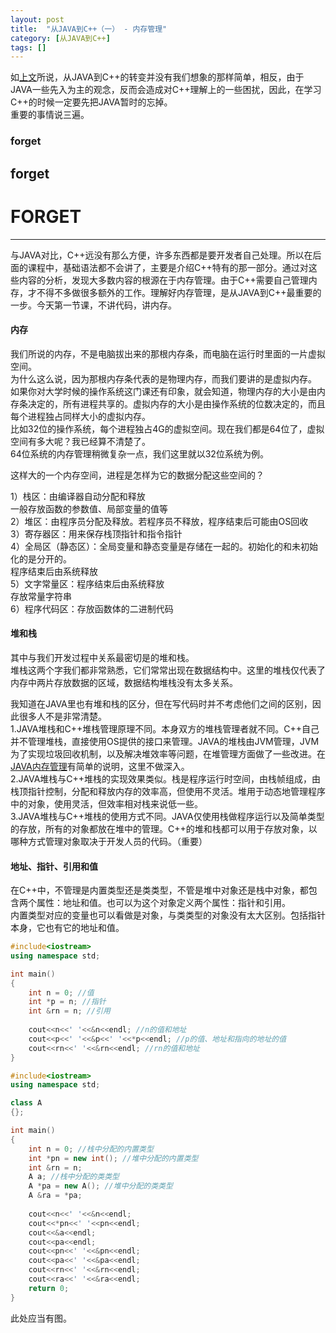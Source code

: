 ```yaml
---
layout: post
title:  "从JAVA到C++（一） - 内存管理"
category: [从JAVA到C++]
tags: []
---
```


如[上文](http://windmissing.github.io/%E4%BB%8Ejava%E5%88%B0c++/2017-03/from-java-to-c-c++.html)所说，从JAVA到C++的转变并没有我们想象的那样简单，相反，由于JAVA一些先入为主的观念，反而会造成对C++理解上的一些困扰，因此，在学习C++的时候一定要先把JAVA暂时的忘掉。  
重要的事情说三遍。  
### forget
## forget
# FORGET

<!-- more -->

---

与JAVA对比，C++远没有那么方便，许多东西都是要开发者自己处理。所以在后面的课程中，基础语法都不会讲了，主要是介绍C++特有的那一部分。通过对这些内容的分析，发现大多数内容的根源在于内存管理。由于C++需要自己管理内存，才不得不多做很多额外的工作。理解好内存管理，是从JAVA到C++最重要的一步。今天第一节课，不讲代码，讲内存。  

#### 内存

我们所说的内存，不是电脑拔出来的那根内存条，而电脑在运行时里面的一片虚拟空间。  
为什么这么说，因为那根内存条代表的是物理内存，而我们要讲的是虚拟内存。  
如果你对大学时候的操作系统这门课还有印象，就会知道，物理内存的大小是由内存条决定的，所有进程共享的。虚拟内存的大小是由操作系统的位数决定的，而且每个进程独占同样大小的虚拟内存。  
比如32位的操作系统，每个进程独占4G的虚拟空间。现在我们都是64位了，虚拟空间有多大呢？我已经算不清楚了。  
64位系统的内存管理稍微复杂一点，我们这里就以32位系统为例。  

这样大的一个内存空间，进程是怎样为它的数据分配这些空间的？

1）栈区：由编译器自动分配和释放  
一般存放函数的参数值、局部变量的值等  
2）堆区：由程序员分配及释放。若程序员不释放，程序结束后可能由OS回收  
3）寄存器区：用来保存栈顶指针和指令指针  
4）全局区（静态区）：全局变量和静态变量是存储在一起的。初始化的和未初始化的是分开的。  
程序结束后由系统释放  
5）文字常量区：程序结束后由系统释放  
存放常量字符串  
6）程序代码区：存放函数体的二进制代码  

#### 堆和栈

其中与我们开发过程中关系最密切是的堆和栈。  
堆栈这两个字我们都非常熟悉，它们常常出现在数据结构中。这里的堆栈仅代表了内存中两片存放数据的区域，数据结构堆栈没有太多关系。  

我知道在JAVA里也有堆和栈的区分，但在写代码时并不考虑他们之间的区别，因此很多人不是非常清楚。  
1.JAVA堆栈和C++堆栈管理原理不同。本身双方的堆栈管理者就不同。C++自己并不管理堆栈，直接使用OS提供的接口来管理。JAVA的堆栈由JVM管理，JVM为了实现垃圾回收机制，以及解决堆效率等问题，在堆管理方面做了一些改进。在[JAVA内存管理]()有简单的说明，这里不做深入。  
2.JAVA堆栈与C++堆栈的实现效果类似。栈是程序运行时空间，由栈帧组成，由栈顶指针控制，分配和释放内存的效率高，但使用不灵活。堆用于动态地管理程序中的对象，使用灵活，但效率相对栈来说低一些。  
3.JAVA堆栈与C++堆栈的使用方式不同。JAVA仅使用栈做程序运行以及简单类型的存放，所有的对象都放在堆中的管理。C++的堆和栈都可以用于存放对象，以哪种方式管理对象取决于开发人员的代码。（重要）

#### 地址、指针、引用和值

在C++中，不管理是内置类型还是类类型，不管是堆中对象还是栈中对象，都包含两个属性：地址和值。也可以为这个对象定义两个属性：指针和引用。  
内置类型对应的变量也可以看做是对象，与类类型的对象没有太大区别。包括指针本身，它也有它的地址和值。

```c++
#include<iostream>
using namespace std;

int main()
{
    int n = 0; //值
    int *p = n; //指针
    int &rn = n; //引用
    
    cout<<n<<' '<<&n<<endl; //n的值和地址
    cout<<p<<' '<<&p<<' '<<*p<<endl; //p的值、地址和指向的地址的值
    cout<<rn<<' '<<&rn<<endl; //rn的值和地址
}
```

```c++
#include<iostream>
using namespace std;

class A
{};

int main()
{
    int n = 0; //栈中分配的内置类型
    int *pn = new int(); //堆中分配的内置类型
    int &rn = n;
    A a; //栈中分配的类类型
    A *pa = new A(); //堆中分配的类类型
    A &ra = *pa;
    
    cout<<n<<' '<<&n<<endl;
    cout<<*pn<<' '<<pn<<endl;
    cout<<&a<<endl;
    cout<<pa<<endl;
    cout<<pn<<' '<<&pn<<endl;
    cout<<pa<<' '<<&pa<<endl;
    cout<<rn<<' '<<&rn<<endl;
    cout<<ra<<' '<<&ra<<endl;
    return 0;
}
```

此处应当有图。  

